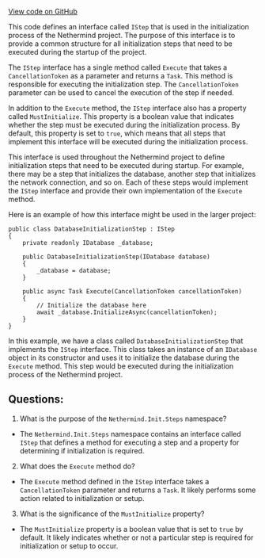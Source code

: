 [View code on GitHub](https://github.com/NethermindEth/nethermind/src/Nethermind/Nethermind.Init/Steps/IEthereumRunnerStep.cs)

This code defines an interface called `IStep` that is used in the initialization process of the Nethermind project. The purpose of this interface is to provide a common structure for all initialization steps that need to be executed during the startup of the project.

The `IStep` interface has a single method called `Execute` that takes a `CancellationToken` as a parameter and returns a `Task`. This method is responsible for executing the initialization step. The `CancellationToken` parameter can be used to cancel the execution of the step if needed.

In addition to the `Execute` method, the `IStep` interface also has a property called `MustInitialize`. This property is a boolean value that indicates whether the step must be executed during the initialization process. By default, this property is set to `true`, which means that all steps that implement this interface will be executed during the initialization process.

This interface is used throughout the Nethermind project to define initialization steps that need to be executed during startup. For example, there may be a step that initializes the database, another step that initializes the network connection, and so on. Each of these steps would implement the `IStep` interface and provide their own implementation of the `Execute` method.

Here is an example of how this interface might be used in the larger project:

```
public class DatabaseInitializationStep : IStep
{
    private readonly IDatabase _database;

    public DatabaseInitializationStep(IDatabase database)
    {
        _database = database;
    }

    public async Task Execute(CancellationToken cancellationToken)
    {
        // Initialize the database here
        await _database.InitializeAsync(cancellationToken);
    }
}
```

In this example, we have a class called `DatabaseInitializationStep` that implements the `IStep` interface. This class takes an instance of an `IDatabase` object in its constructor and uses it to initialize the database during the `Execute` method. This step would be executed during the initialization process of the Nethermind project.
## Questions: 
 1. What is the purpose of the `Nethermind.Init.Steps` namespace?
- The `Nethermind.Init.Steps` namespace contains an interface called `IStep` that defines a method for executing a step and a property for determining if initialization is required.

2. What does the `Execute` method do?
- The `Execute` method defined in the `IStep` interface takes a `CancellationToken` parameter and returns a `Task`. It likely performs some action related to initialization or setup.

3. What is the significance of the `MustInitialize` property?
- The `MustInitialize` property is a boolean value that is set to `true` by default. It likely indicates whether or not a particular step is required for initialization or setup to occur.